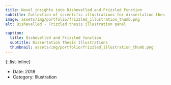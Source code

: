 ```yaml
---
title: Novel insights into Dishevelled and Frizzled Function
subtitle: Collection of scientific illustrations for dissertation thesis
image: assets/img/portfolio/frizzled_illustration_thumb.png
alt: Dishevelled - Frizzled thesis illustration panel

caption:
  title: Dishevelled and Frizzled function
  subtitle: Dissertation Thesis Illustrations
  thumbnail: assets/img/portfolio/frizzled_illustration_thumb.png
---
```


{:.list-inline}
- Date: 2018
- Category: Illustration